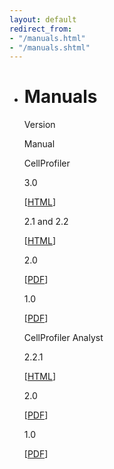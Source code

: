 ```yaml
---
layout: default
redirect_from:
- "/manuals.html"
- "/manuals.shtml"
---
```

-   
    Manuals
    =======

    Version

    Manual

    CellProfiler

    3.0

    [[HTML](http://cellprofiler-manual.s3.amazonaws.com/CellProfiler-3.0.0/index.html)]

    2.1 and 2.2

    [[HTML](http://d1zymp9ayga15t.cloudfront.net/content/Documentation/cp2.1_2.2manual/index.html)]

    2.0

    [[PDF](http://d1zymp9ayga15t.cloudfront.net/content/Documentation/cp2_manual_9978.pdf)]

    1.0

    [[PDF](http://d1zymp9ayga15t.cloudfront.net/content/Documentation/cp1_manual_9717.pdf)]

    CellProfiler Analyst   

    2.2.1

    [[HTML](http://cellprofiler.org/cpa/)]

    2.0

    [[PDF](http://d1zymp9ayga15t.cloudfront.net/content/Documentation/cpa2_manual.pdf)]

    1.0

    [[PDF](http://d1zymp9ayga15t.cloudfront.net/content/Documentation/cpa1_manual.pdf)]
